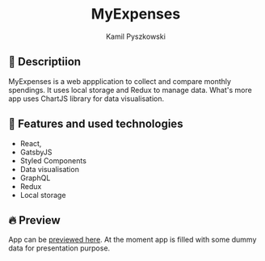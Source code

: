 <h1 align="center">
  MyExpenses
</h1>

<div align="center">Kamil Pyszkowski</div>

## 💫 Descriptiion

MyExpenses is a web appplication to collect and compare monthly spendings. It uses local storage and Redux to manage data. What's more app uses ChartJS library for data visualisation.
	
## 🚀 Features and used technologies
	
* React,
* GatsbyJS
* Styled Components
* Data visualisation
* GraphQL
* Redux
* Local storage

## 🔥 Preview

App can be [previewed here](https://www.ams-elektronik-preview.netlify.app "AMS Elektronik preview page"). At the moment app is filled with some dummy data for presentation purpose.

